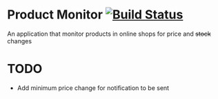 # Product Monitor [![Build Status](https://secure.travis-ci.org/simeg/product-monitor.svg)](https://travis-ci.org/simeg/product-monitor)
An application that monitor products in online shops for price and ~~stock~~ changes

# TODO
- Add minimum price change for notification to be sent
